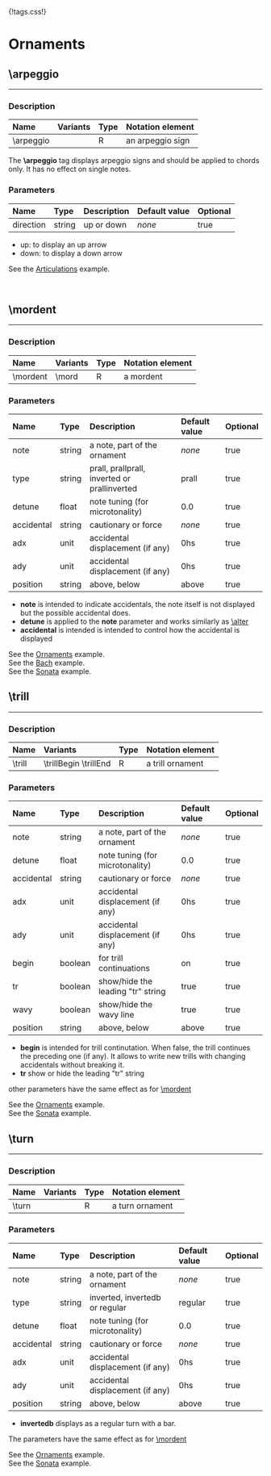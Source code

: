 {!tags.css!}

# Ornaments


## \arpeggio

-------

### Description

| Name | Variants | Type | Notation element |
| :----| :--------| :----| :----------------|
| \arpeggio |  | R | an arpeggio sign |

The **\arpeggio** tag displays arpeggio signs and should be applied to chords only.
It has no effect on single notes.



### Parameters

| Name        	| Type   | Description    | Default value  | Optional |
| :------------ |:-------| :--------------| :------------- | :--------| 
| direction | string | up or down | *none* | true |

- up: to display an up arrow
- down: to display a down arrow

See the [Articulations](../../../examples/articulations/) example.





<br />


## \mordent

-------

### Description

| Name | Variants | Type | Notation element |
| :----| :--------| :----| :----------------|
| \mordent | \mord | R | a mordent |




### Parameters

| Name        	| Type   | Description    | Default value  | Optional |
| :------------ |:-------| :--------------| :------------- | :--------| 
| note | string | a note, part of the ornament | *none* | true |
| type | string | prall, prallprall, inverted or prallinverted | prall | true |
| detune | float | note tuning (for microtonality) | 0.0 | true |
| accidental | string | cautionary or force | *none* | true |
| adx | unit | accidental displacement (if any) | 0hs | true |
| ady | unit | accidental displacement (if any) | 0hs | true |
| position | string | above, below | above | true |

- **note** is intended to indicate accidentals, the note itself is not displayed but the possible accidental does.
- **detune** is applied to the **note** parameter and works similarly as [\alter](../Accidentals#alter)
- **accidental** is intended is intended to control how the accidental is displayed

See the [Ornaments](../../../examples/ornaments/) example.<br />
See the [Bach](../../../examples/bach/) example.<br />
See the [Sonata](../../../examples/cpebach/) example.



## \trill

-------

### Description

| Name | Variants | Type | Notation element |
| :----| :--------| :----| :----------------|
| \trill | \trillBegin \trillEnd | R | a trill ornament |




### Parameters

| Name        	| Type   | Description    | Default value  | Optional |
| :------------ |:-------| :--------------| :------------- | :--------| 
| note | string | a note, part of the ornament | *none* | true |
| detune | float | note tuning (for microtonality) | 0.0 | true |
| accidental | string | cautionary or force | *none* | true |
| adx | unit | accidental displacement (if any) | 0hs | true |
| ady | unit | accidental displacement (if any) | 0hs | true |
| begin | boolean | for trill continuations | on | true |
| tr | boolean | show/hide the leading "tr" string | true | true |
| wavy | boolean | show/hide the wavy line | true | true |
| position | string | above, below | above | true |

- **begin** is intended for trill continutation. When false, the trill continues the preceding one (if any). It allows to write new trills with changing accidentals without breaking it.
- **tr** show or hide the leading "tr" string

other parameters have the same effect as for [\mordent](#mordent)

See the [Ornaments](../../../examples/ornaments/) example.<br />
See the [Sonata](../../../examples/cpebach/) example.



## \turn

-------

### Description

| Name | Variants | Type | Notation element |
| :----| :--------| :----| :----------------|
| \turn |  | R | a turn ornament |




### Parameters

| Name        	| Type   | Description    | Default value  | Optional |
| :------------ |:-------| :--------------| :------------- | :--------| 
| note | string | a note, part of the ornament | *none* | true |
| type | string | inverted, invertedb or regular | regular | true |
| detune | float | note tuning (for microtonality) | 0.0 | true |
| accidental | string | cautionary or force | *none* | true |
| adx | unit | accidental displacement (if any) | 0hs | true |
| ady | unit | accidental displacement (if any) | 0hs | true |
| position | string | above, below | above | true |

- **invertedb** displays as a regular turn with a bar.

The parameters have the same effect as for [\mordent](#mordent)

See the [Ornaments](../../../examples/ornaments/) example.<br />
See the [Sonata](../../../examples/cpebach/) example.



